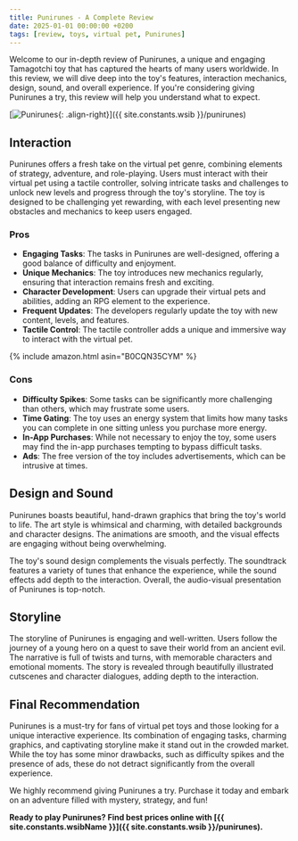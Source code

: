 ```yaml
---
title: Punirunes - A Complete Review
date: 2025-01-01 00:00:00 +0200
tags: [review, toys, virtual pet, Punirunes]
---
```


Welcome to our in-depth review of Punirunes, a unique and engaging Tamagotchi toy that has captured the hearts of many users worldwide. In this review, we will dive deep into the toy's features, interaction mechanics, design, sound, and overall experience. If you're considering giving Punirunes a try, this review will help you understand what to expect.

[![Punirunes](https://i.imgur.com/k34Ep2Os.jpg){: .align-right}]({{ site.constants.wsib }}/punirunes)

## Interaction

Punirunes offers a fresh take on the virtual pet genre, combining elements of strategy, adventure, and role-playing. Users must interact with their virtual pet using a tactile controller, solving intricate tasks and challenges to unlock new levels and progress through the toy's storyline. The toy is designed to be challenging yet rewarding, with each level presenting new obstacles and mechanics to keep users engaged.

### Pros

- **Engaging Tasks**: The tasks in Punirunes are well-designed, offering a good balance of difficulty and enjoyment.
- **Unique Mechanics**: The toy introduces new mechanics regularly, ensuring that interaction remains fresh and exciting.
- **Character Development**: Users can upgrade their virtual pets and abilities, adding an RPG element to the experience.
- **Frequent Updates**: The developers regularly update the toy with new content, levels, and features.
- **Tactile Control**: The tactile controller adds a unique and immersive way to interact with the virtual pet.

{% include amazon.html asin="B0CQN35CYM" %}

### Cons

- **Difficulty Spikes**: Some tasks can be significantly more challenging than others, which may frustrate some users.
- **Time Gating**: The toy uses an energy system that limits how many tasks you can complete in one sitting unless you purchase more energy.
- **In-App Purchases**: While not necessary to enjoy the toy, some users may find the in-app purchases tempting to bypass difficult tasks.
- **Ads**: The free version of the toy includes advertisements, which can be intrusive at times.

## Design and Sound

Punirunes boasts beautiful, hand-drawn graphics that bring the toy's world to life. The art style is whimsical and charming, with detailed backgrounds and character designs. The animations are smooth, and the visual effects are engaging without being overwhelming.

The toy's sound design complements the visuals perfectly. The soundtrack features a variety of tunes that enhance the experience, while the sound effects add depth to the interaction. Overall, the audio-visual presentation of Punirunes is top-notch.

## Storyline

The storyline of Punirunes is engaging and well-written. Users follow the journey of a young hero on a quest to save their world from an ancient evil. The narrative is full of twists and turns, with memorable characters and emotional moments. The story is revealed through beautifully illustrated cutscenes and character dialogues, adding depth to the interaction.

## Final Recommendation

Punirunes is a must-try for fans of virtual pet toys and those looking for a unique interactive experience. Its combination of engaging tasks, charming graphics, and captivating storyline make it stand out in the crowded market. While the toy has some minor drawbacks, such as difficulty spikes and the presence of ads, these do not detract significantly from the overall experience.

We highly recommend giving Punirunes a try. Purchase it today and embark on an adventure filled with mystery, strategy, and fun!

**Ready to play Punirunes? Find best prices online with [{{ site.constants.wsibName }}]({{ site.constants.wsib }}/punirunes).**


